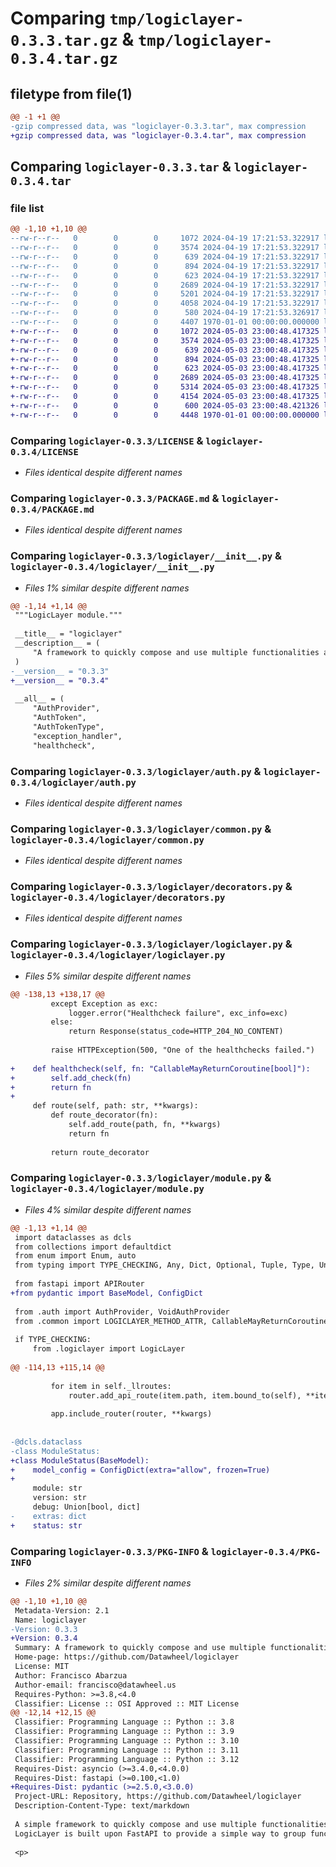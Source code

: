 # Comparing `tmp/logiclayer-0.3.3.tar.gz` & `tmp/logiclayer-0.3.4.tar.gz`

## filetype from file(1)

```diff
@@ -1 +1 @@
-gzip compressed data, was "logiclayer-0.3.3.tar", max compression
+gzip compressed data, was "logiclayer-0.3.4.tar", max compression
```

## Comparing `logiclayer-0.3.3.tar` & `logiclayer-0.3.4.tar`

### file list

```diff
@@ -1,10 +1,10 @@
--rw-r--r--   0        0        0     1072 2024-04-19 17:21:53.322917 logiclayer-0.3.3/LICENSE
--rw-r--r--   0        0        0     3574 2024-04-19 17:21:53.322917 logiclayer-0.3.3/PACKAGE.md
--rw-r--r--   0        0        0      639 2024-04-19 17:21:53.322917 logiclayer-0.3.3/logiclayer/__init__.py
--rw-r--r--   0        0        0      894 2024-04-19 17:21:53.322917 logiclayer-0.3.3/logiclayer/auth.py
--rw-r--r--   0        0        0      623 2024-04-19 17:21:53.322917 logiclayer-0.3.3/logiclayer/common.py
--rw-r--r--   0        0        0     2689 2024-04-19 17:21:53.322917 logiclayer-0.3.3/logiclayer/decorators.py
--rw-r--r--   0        0        0     5201 2024-04-19 17:21:53.322917 logiclayer-0.3.3/logiclayer/logiclayer.py
--rw-r--r--   0        0        0     4058 2024-04-19 17:21:53.322917 logiclayer-0.3.3/logiclayer/module.py
--rw-r--r--   0        0        0      580 2024-04-19 17:21:53.326917 logiclayer-0.3.3/pyproject.toml
--rw-r--r--   0        0        0     4407 1970-01-01 00:00:00.000000 logiclayer-0.3.3/PKG-INFO
+-rw-r--r--   0        0        0     1072 2024-05-03 23:00:48.417325 logiclayer-0.3.4/LICENSE
+-rw-r--r--   0        0        0     3574 2024-05-03 23:00:48.417325 logiclayer-0.3.4/PACKAGE.md
+-rw-r--r--   0        0        0      639 2024-05-03 23:00:48.417325 logiclayer-0.3.4/logiclayer/__init__.py
+-rw-r--r--   0        0        0      894 2024-05-03 23:00:48.417325 logiclayer-0.3.4/logiclayer/auth.py
+-rw-r--r--   0        0        0      623 2024-05-03 23:00:48.417325 logiclayer-0.3.4/logiclayer/common.py
+-rw-r--r--   0        0        0     2689 2024-05-03 23:00:48.417325 logiclayer-0.3.4/logiclayer/decorators.py
+-rw-r--r--   0        0        0     5314 2024-05-03 23:00:48.417325 logiclayer-0.3.4/logiclayer/logiclayer.py
+-rw-r--r--   0        0        0     4154 2024-05-03 23:00:48.417325 logiclayer-0.3.4/logiclayer/module.py
+-rw-r--r--   0        0        0      600 2024-05-03 23:00:48.421326 logiclayer-0.3.4/pyproject.toml
+-rw-r--r--   0        0        0     4448 1970-01-01 00:00:00.000000 logiclayer-0.3.4/PKG-INFO
```

### Comparing `logiclayer-0.3.3/LICENSE` & `logiclayer-0.3.4/LICENSE`

 * *Files identical despite different names*

### Comparing `logiclayer-0.3.3/PACKAGE.md` & `logiclayer-0.3.4/PACKAGE.md`

 * *Files identical despite different names*

### Comparing `logiclayer-0.3.3/logiclayer/__init__.py` & `logiclayer-0.3.4/logiclayer/__init__.py`

 * *Files 1% similar despite different names*

```diff
@@ -1,14 +1,14 @@
 """LogicLayer module."""
 
 __title__ = "logiclayer"
 __description__ = (
     "A framework to quickly compose and use multiple functionalities as endpoints."
 )
-__version__ = "0.3.3"
+__version__ = "0.3.4"
 
 __all__ = (
     "AuthProvider",
     "AuthToken",
     "AuthTokenType",
     "exception_handler",
     "healthcheck",
```

### Comparing `logiclayer-0.3.3/logiclayer/auth.py` & `logiclayer-0.3.4/logiclayer/auth.py`

 * *Files identical despite different names*

### Comparing `logiclayer-0.3.3/logiclayer/common.py` & `logiclayer-0.3.4/logiclayer/common.py`

 * *Files identical despite different names*

### Comparing `logiclayer-0.3.3/logiclayer/decorators.py` & `logiclayer-0.3.4/logiclayer/decorators.py`

 * *Files identical despite different names*

### Comparing `logiclayer-0.3.3/logiclayer/logiclayer.py` & `logiclayer-0.3.4/logiclayer/logiclayer.py`

 * *Files 5% similar despite different names*

```diff
@@ -138,13 +138,17 @@
         except Exception as exc:
             logger.error("Healthcheck failure", exc_info=exc)
         else:
             return Response(status_code=HTTP_204_NO_CONTENT)
 
         raise HTTPException(500, "One of the healthchecks failed.")
 
+    def healthcheck(self, fn: "CallableMayReturnCoroutine[bool]"):
+        self.add_check(fn)
+        return fn
+
     def route(self, path: str, **kwargs):
         def route_decorator(fn):
             self.add_route(path, fn, **kwargs)
             return fn
 
         return route_decorator
```

### Comparing `logiclayer-0.3.3/logiclayer/module.py` & `logiclayer-0.3.4/logiclayer/module.py`

 * *Files 4% similar despite different names*

```diff
@@ -1,13 +1,14 @@
 import dataclasses as dcls
 from collections import defaultdict
 from enum import Enum, auto
 from typing import TYPE_CHECKING, Any, Dict, Optional, Tuple, Type, Union
 
 from fastapi import APIRouter
+from pydantic import BaseModel, ConfigDict
 
 from .auth import AuthProvider, VoidAuthProvider
 from .common import LOGICLAYER_METHOD_ATTR, CallableMayReturnCoroutine
 
 if TYPE_CHECKING:
     from .logiclayer import LogicLayer
 
@@ -114,13 +115,14 @@
 
         for item in self._llroutes:
             router.add_api_route(item.path, item.bound_to(self), **item.kwargs)
 
         app.include_router(router, **kwargs)
 
 
-@dcls.dataclass
-class ModuleStatus:
+class ModuleStatus(BaseModel):
+    model_config = ConfigDict(extra="allow", frozen=True)
+
     module: str
     version: str
     debug: Union[bool, dict]
-    extras: dict
+    status: str
```

### Comparing `logiclayer-0.3.3/PKG-INFO` & `logiclayer-0.3.4/PKG-INFO`

 * *Files 2% similar despite different names*

```diff
@@ -1,10 +1,10 @@
 Metadata-Version: 2.1
 Name: logiclayer
-Version: 0.3.3
+Version: 0.3.4
 Summary: A framework to quickly compose and use multiple functionalities as endpoints.
 Home-page: https://github.com/Datawheel/logiclayer
 License: MIT
 Author: Francisco Abarzua
 Author-email: francisco@datawheel.us
 Requires-Python: >=3.8,<4.0
 Classifier: License :: OSI Approved :: MIT License
@@ -12,14 +12,15 @@
 Classifier: Programming Language :: Python :: 3.8
 Classifier: Programming Language :: Python :: 3.9
 Classifier: Programming Language :: Python :: 3.10
 Classifier: Programming Language :: Python :: 3.11
 Classifier: Programming Language :: Python :: 3.12
 Requires-Dist: asyncio (>=3.4.0,<4.0.0)
 Requires-Dist: fastapi (>=0.100,<1.0)
+Requires-Dist: pydantic (>=2.5.0,<3.0.0)
 Project-URL: Repository, https://github.com/Datawheel/logiclayer
 Description-Content-Type: text/markdown
 
 A simple framework to quickly compose and use multiple functionalities as endpoints.  
 LogicLayer is built upon FastAPI to provide a simple way to group functionalities into reusable modules.
 
 <p>
```

